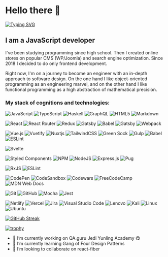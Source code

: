 # Hello there 🖖
[![Typing SVG](https://readme-typing-svg.herokuapp.com?font=Press+Start+2P&size=26&color=6AE8F7&lines=It's+Rache)](https://git.io/typing-svg)

##  I am a JavaScript developer

I've been studying programming since high school. Then I created online stores on popular CMS (WP/Joomla) and search engine optimization. Since 2018 I decided to do only frontend development.

Right now, I'm on a journey to become an engineer with an in-depth approach to software design. On the one hand I like object-oriented programming as an engineering marvel, and on the other hand I like functional programming as a high abstraction of mathematical precision.

### My stack of cognitions and technologies:

![JavaScript](https://img.shields.io/badge/javascript-%23323330.svg?style=for-the-badge&logo=javascript&logoColor=%23F7DF1E)
![TypeScript](https://img.shields.io/badge/typescript-%23007ACC.svg?style=for-the-badge&logo=typescript&logoColor=white)
![Haskell](https://img.shields.io/badge/Haskell-5e5086?style=for-the-badge&logo=haskell&logoColor=white)
![GraphQL](https://img.shields.io/badge/-GraphQL-E10098?style=for-the-badge&logo=graphql&logoColor=white)
![HTML5](https://img.shields.io/badge/html5-%23E34F26.svg?style=for-the-badge&logo=html5&logoColor=white)
![Markdown](https://img.shields.io/badge/markdown-%23000000.svg?style=for-the-badge&logo=markdown&logoColor=white)

![React](https://img.shields.io/badge/react-%2320232a.svg?style=for-the-badge&logo=react&logoColor=%2361DAFB)
![React Router](https://img.shields.io/badge/React_Router-CA4245?style=for-the-badge&logo=react-router&logoColor=white)
![Redux](https://img.shields.io/badge/redux-%23593d88.svg?style=for-the-badge&logo=redux&logoColor=white)
![Gatsby](https://img.shields.io/badge/Gatsby-%23663399.svg?style=for-the-badge&logo=gatsby&logoColor=white)
![Babel](https://img.shields.io/badge/Babel-F9DC3e?style=for-the-badge&logo=babel&logoColor=black)
![Gatsby](https://img.shields.io/badge/Gatsby-%23663399.svg?style=for-the-badge&logo=gatsby&logoColor=white)
![Webpack](https://img.shields.io/badge/webpack-%238DD6F9.svg?style=for-the-badge&logo=webpack&logoColor=black)

![Vue.js](https://img.shields.io/badge/vuejs-%2335495e.svg?style=for-the-badge&logo=vuedotjs&logoColor=%234FC08D)
![Vuetify](https://img.shields.io/badge/Vuetify-1867C0?style=for-the-badge&logo=vuetify&logoColor=AEDDFF)
![Nuxtjs](https://img.shields.io/badge/Nuxt-002E3B?style=for-the-badge&logo=nuxtdotjs&logoColor=#00DC82)
![TailwindCSS](https://img.shields.io/badge/tailwindcss-%2338B2AC.svg?style=for-the-badge&logo=tailwind-css&logoColor=white)
![Green Sock](https://img.shields.io/badge/green%20sock-88CE02?style=for-the-badge&logo=greensock&logoColor=white)
![Gulp](https://img.shields.io/badge/GULP-%23CF4647.svg?style=for-the-badge&logo=gulp&logoColor=white)
![Babel](https://img.shields.io/badge/Babel-F9DC3e?style=for-the-badge&logo=babel&logoColor=black)
![ESLint](https://img.shields.io/badge/ESLint-4B3263?style=for-the-badge&logo=eslint&logoColor=white)

![Svelte](https://img.shields.io/badge/svelte-%23f1413d.svg?style=for-the-badge&logo=svelte&logoColor=white)

![Styled Components](https://img.shields.io/badge/styled--components-DB7093?style=for-the-badge&logo=styled-components&logoColor=white)
![NPM](https://img.shields.io/badge/NPM-%23000000.svg?style=for-the-badge&logo=npm&logoColor=white)
![NodeJS](https://img.shields.io/badge/node.js-6DA55F?style=for-the-badge&logo=node.js&logoColor=white)
![Express.js](https://img.shields.io/badge/express.js-%23404d59.svg?style=for-the-badge&logo=express&logoColor=%2361DAFB)
![Pug](https://img.shields.io/badge/Pug-FFF?style=for-the-badge&logo=pug&logoColor=A86454)

![RxJS](https://img.shields.io/badge/rxjs-%23B7178C.svg?style=for-the-badge&logo=reactivex&logoColor=white)
![ESLint](https://img.shields.io/badge/ESLint-4B3263?style=for-the-badge&logo=eslint&logoColor=white)

![CodePen](https://img.shields.io/badge/CodePen-white?style=for-the-badge&logo=codepen&logoColor=black)
![CodeSandbox](https://img.shields.io/badge/Codesandbox-040404?style=for-the-badge&logo=codesandbox&logoColor=DBDBDB)
![Codewars](https://img.shields.io/badge/Codewars-B1361E?style=for-the-badge&logo=codewars&logoColor=grey)
![FreeCodeCamp](https://img.shields.io/badge/Freecodecamp-%23123.svg?&style=for-the-badge&logo=freecodecamp&logoColor=green)
![MDN Web Docs](https://img.shields.io/badge/MDN_Web_Docs-black?style=for-the-badge&logo=mdnwebdocs&logoColor=white)

![Git](https://img.shields.io/badge/git-%23F05033.svg?style=for-the-badge&logo=git&logoColor=white)
![GitHub](https://img.shields.io/badge/github-%23121011.svg?style=for-the-badge&logo=github&logoColor=white)
![Mocha](https://img.shields.io/badge/-mocha-%238D6748?style=for-the-badge&logo=mocha&logoColor=white)
![Jest](https://img.shields.io/badge/-jest-%23C21325?style=for-the-badge&logo=jest&logoColor=white)

![Netlify](https://img.shields.io/badge/netlify-%23000000.svg?style=for-the-badge&logo=netlify&logoColor=#00C7B7)
![Vercel](https://img.shields.io/badge/vercel-%23000000.svg?style=for-the-badge&logo=vercel&logoColor=white)
![Jira](https://img.shields.io/badge/jira-%230A0FFF.svg?style=for-the-badge&logo=jira&logoColor=white)
![Visual Studio Code](https://img.shields.io/badge/Visual%20Studio%20Code-0078d7.svg?style=for-the-badge&logo=visual-studio-code&logoColor=white)
![Lenovo](https://img.shields.io/badge/lenovo-E2231A?style=for-the-badge&logo=lenovo&logoColor=white)
![Kali](https://img.shields.io/badge/Kali-268BEE?style=for-the-badge&logo=kalilinux&logoColor=white)
![Linux](https://img.shields.io/badge/Linux-FCC624?style=for-the-badge&logo=linux&logoColor=black)
![Ubuntu](https://img.shields.io/badge/Ubuntu-E95420?style=for-the-badge&logo=ubuntu&logoColor=white)

[![GitHub Streak](http://github-readme-streak-stats.herokuapp.com?user=thinkjazz&theme=cobalt&date_format=j%20M%5B%20Y%5D&fire=22DDAD)](https://git.io/streak-stats)

[![trophy](https://github-profile-trophy.vercel.app/?username=thinkjazz&theme=onedark)](https://github.com/thinkjazz/github-profile-trophy)


- 🔭 I’m currently working on QA.guru Jedi Yunling Academy 😋 
- 🌱 I’m currently learning Gang of Four Design Patterns
- 👯 I’m looking to collaborate on react-fiber
 

<!--
**thinkjazz/thinkjazz** is a ✨ _special_ ✨ repository because its `README.md` (this file) appears on your GitHub profile.

Here are some ideas to get you started:

- 🔭 I’m currently working on ...
- 🌱 I’m currently learning ...
- 👯 I’m looking to collaborate on ...
- 🤔 I’m looking for help with ...
- 💬 Ask me about ...
- 📫 How to reach me: ...
- 😄 Pronouns: ...
- ⚡ Fun fact: ...
-->
